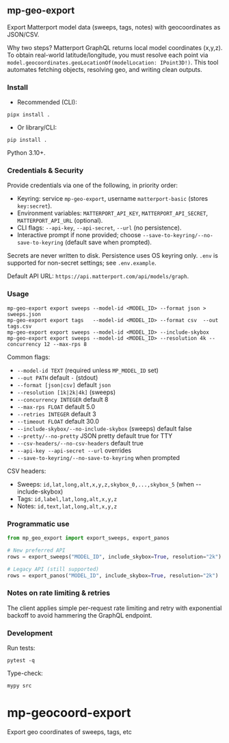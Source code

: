 ## mp-geo-export

Export Matterport model data (sweeps, tags, notes) with geocoordinates as JSON/CSV.

Why two steps? Matterport GraphQL returns local model coordinates (x,y,z). To obtain real-world latitude/longitude, you must resolve each point via `model.geocoordinates.geoLocationOf(modelLocation: IPoint3D!)`. This tool automates fetching objects, resolving geo, and writing clean outputs.

### Install

- Recommended (CLI):
```
pipx install .
```

- Or library/CLI:
```
pip install .
```

Python 3.10+.

### Credentials & Security

Provide credentials via one of the following, in priority order:

- Keyring: service `mp-geo-export`, username `matterport-basic` (stores `key:secret`).
- Environment variables: `MATTERPORT_API_KEY`, `MATTERPORT_API_SECRET`, `MATTERPORT_API_URL` (optional).
- CLI flags: `--api-key`, `--api-secret`, `--url` (no persistence).
- Interactive prompt if none provided; choose `--save-to-keyring/--no-save-to-keyring` (default save when prompted).

Secrets are never written to disk. Persistence uses OS keyring only. `.env` is supported for non-secret settings; see `.env.example`.

Default API URL: `https://api.matterport.com/api/models/graph`.

### Usage

```
mp-geo-export export sweeps --model-id <MODEL_ID> --format json > sweeps.json
mp-geo-export export tags   --model-id <MODEL_ID> --format csv  --out tags.csv
mp-geo-export export sweeps --model-id <MODEL_ID> --include-skybox
mp-geo-export export sweeps --model-id <MODEL_ID> --resolution 4k --concurrency 12 --max-rps 8
```

Common flags:

- `--model-id TEXT` (required unless `MP_MODEL_ID` set)
- `--out PATH` default `-` (stdout)
- `--format [json|csv]` default `json`
- `--resolution [1k|2k|4k]` (sweeps)
- `--concurrency INTEGER` default 8
- `--max-rps FLOAT` default 5.0
- `--retries INTEGER` default 3
- `--timeout FLOAT` default 30.0
- `--include-skybox/--no-include-skybox` (sweeps) default false
- `--pretty/--no-pretty` JSON pretty default true for TTY
- `--csv-headers/--no-csv-headers` default true
- `--api-key --api-secret --url` overrides
- `--save-to-keyring/--no-save-to-keyring` when prompted

CSV headers:

- Sweeps: `id,lat,long,alt,x,y,z,skybox_0,...,skybox_5` (when --include-skybox)
- Tags: `id,label,lat,long,alt,x,y,z`
- Notes: `id,text,lat,long,alt,x,y,z`

### Programmatic use

```python
from mp_geo_export import export_sweeps, export_panos

# New preferred API
rows = export_sweeps("MODEL_ID", include_skybox=True, resolution="2k")

# Legacy API (still supported)
rows = export_panos("MODEL_ID", include_skybox=True, resolution="2k")
```

### Notes on rate limiting & retries

The client applies simple per-request rate limiting and retry with exponential backoff to avoid hammering the GraphQL endpoint.

### Development

Run tests:
```
pytest -q
```

Type-check:
```
mypy src
```

# mp-geocoord-export
Export geo coordinates of sweeps, tags, etc
